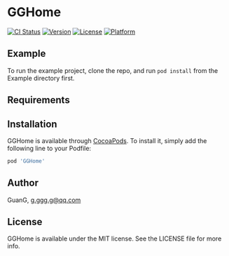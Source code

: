 # GGHome

[![CI Status](https://img.shields.io/travis/GuanG/GGHome.svg?style=flat)](https://travis-ci.org/GuanG/GGHome)
[![Version](https://img.shields.io/cocoapods/v/GGHome.svg?style=flat)](https://cocoapods.org/pods/GGHome)
[![License](https://img.shields.io/cocoapods/l/GGHome.svg?style=flat)](https://cocoapods.org/pods/GGHome)
[![Platform](https://img.shields.io/cocoapods/p/GGHome.svg?style=flat)](https://cocoapods.org/pods/GGHome)

## Example

To run the example project, clone the repo, and run `pod install` from the Example directory first.

## Requirements

## Installation

GGHome is available through [CocoaPods](https://cocoapods.org). To install
it, simply add the following line to your Podfile:

```ruby
pod 'GGHome'
```

## Author

GuanG, g.ggg.g@qq.com

## License

GGHome is available under the MIT license. See the LICENSE file for more info.
